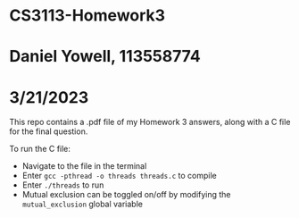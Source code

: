# CS3113-Homework3
# Daniel Yowell, 113558774
# 3/21/2023

This repo contains a .pdf file of my Homework 3 answers, along with a C file for the final question.

To run the C file:
* Navigate to the file in the terminal
* Enter `gcc -pthread -o threads threads.c` to compile
* Enter `./threads` to run
* Mutual exclusion can be toggled on/off by modifying the `mutual_exclusion` global variable
